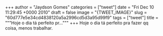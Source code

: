 
+++
author = "Jaydson Gomes"
categories = ["tweet"]
date = "Fri Dec 10 11:29:45 +0000 2010"
draft = false
image = "{TWEET_IMAGE}"
slug = "60d777e5e34cd4838120a5a2996cd5d3a95d99f9"
tags = ["tweet"]
title = """Hoje o dia tá perfeito pr..."""
+++
Hoje o dia tá perfeito pra fazer qq coisa, menos trabalhar.

